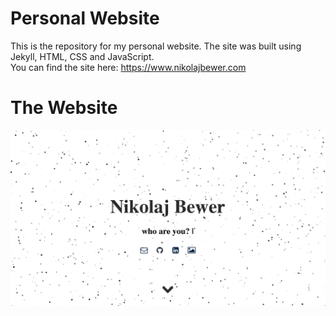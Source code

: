 # Personal Website

This is the repository for my personal website. The site was built using Jekyll, HTML, CSS and JavaScript. <br />
You can find the site here: https://www.nikolajbewer.com 

# The Website

<img src = "https://github.com/NBwr/NBwr.github.io/blob/master/assets/website.png">
